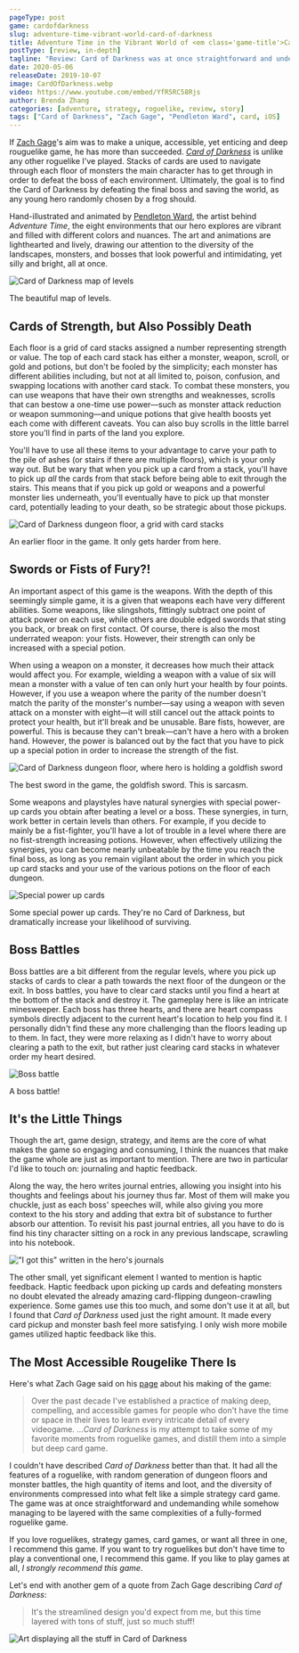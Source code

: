 ```yaml
---
pageType: post
game: cardofdarkness
slug: adventure-time-vibrant-world-card-of-darkness
title: Adventure Time in the Vibrant World of <em class='game-title'>Card of Darkness</em>
postType: [review, in-depth]
tagline: "Review: Card of Darkness was at once straightforward and undemanding while somehow managing to be layered with the same complexities of a fully-formed roguelike game."
date: 2020-05-06
releaseDate: 2019-10-07
image: CardOfDarkness.webp
video: https://www.youtube.com/embed/YfR5RC58Rjs
author: Brenda Zhang
categories: [adventure, strategy, roguelike, review, story]
tags: ["Card of Darkness", "Zach Gage", "Pendleton Ward", card, iOS]
---
```


If [Zach Gage](http://www.stfj.net/)'s aim was to make a unique, accessible, yet enticing and deep rouguelike game, he has more than succeeded. [_Card of Darkness_](http://www.cardofdarkness.com/) is unlike any other roguelike I've played. Stacks of cards are used to navigate through each floor of monsters the main character has to get through in order to defeat the boss of each environment. Ultimately, the goal is to find the Card of Darkness by defeating the final boss and saving the world, as any young hero randomly chosen by a frog should.

Hand-illustrated and animated by [Pendleton Ward](https://twitter.com/buenothebear), the artist behind _Adventure Time_, the eight environments that our hero explores are vibrant and filled with different colors and nuances. The art and animations are lighthearted and lively, drawing our attention to the diversity of the landscapes, monsters, and bosses that look powerful and intimidating, yet silly and bright, all at once.

![Card of Darkness map of levels][image0]

<figcaption>The beautiful map of levels.</figcaption>

## Cards of Strength, but Also Possibly Death

Each floor is a grid of card stacks assigned a number representing strength or value. The top of each card stack has either a monster, weapon, scroll, or gold and potions, but don't be fooled by the simplicity; each monster has different abilities including, but not at all limited to, poison, confusion, and swapping locations with another card stack. To combat these monsters, you can use weapons that have their own strengths and weaknesses, scrolls that can bestow a one-time use power—such as monster attack reduction or weapon summoning—and unique potions that give health boosts yet each come with different caveats. You can also buy scrolls in the little barrel store you'll find in parts of the land you explore.

You'll have to use all these items to your advantage to carve your path to the pile of ashes (or stairs if there are multiple floors), which is your only way out. But be wary that when you pick up a card from a stack, you'll have to pick up _all_ the cards from that stack before being able to exit through the stairs. This means that if you pick up gold or weapons and a powerful monster lies underneath, you'll eventually have to pick up that monster card, potentially leading to your death, so be strategic about those pickups.

![Card of Darkness dungeon floor, a grid with card stacks][image1]

<figcaption>An earlier floor in the game. It only gets harder from here.</figcaption>

## Swords or Fists of Fury?!

An important aspect of this game is the weapons. With the depth of this seemingly simple game, it is a given that weapons each have very different abilities. Some weapons, like slingshots, fittingly subtract one point of attack power on each use, while others are double edged swords that sting you back, or break on first contact. Of course, there is also the most underrated weapon: your fists. However, their strength can only be increased with a special potion.

When using a weapon on a monster, it decreases how much their attack would affect you. For example, wielding a weapon with a value of six will mean a monster with a value of ten can only hurt your health by four points. However, if you use a weapon where the parity of the number doesn't match the parity of the monster's number—say using a weapon with seven attack on a monster with eight—it will still cancel out the attack points to protect your health, but it'll break and be unusable. Bare fists, however, are powerful. This is because they can't break—can't have a hero with a broken hand. However, the power is balanced out by the fact that you have to pick up a special potion in order to increase the strength of the fist.

![Card of Darkness dungeon floor, where hero is holding a goldfish sword][image2]

<figcaption>The best sword in the game, the goldfish sword. This is sarcasm.</figcaption>

Some weapons and playstyles have natural synergies with special power-up cards you obtain after beating a level or a boss. These synergies, in turn, work better in certain levels than others. For example, if you decide to mainly be a fist-fighter, you'll have a lot of trouble in a level where there are no fist-strength increasing potions. However, when effectively utilizing the synergies, you can become nearly unbeatable by the time you reach the final boss, as long as you remain vigilant about the order in which you pick up card stacks and your use of the various potions on the floor of each dungeon.

![Special power up cards][image3]

<figcaption>Some special power up cards. They're no Card of Darkness, but dramatically increase your likelihood of surviving.</figcaption>

## Boss Battles

Boss battles are a bit different from the regular levels, where you pick up stacks of cards to clear a path towards the next floor of the dungeon or the exit. In boss battles, you have to clear card stacks until you find a heart at the bottom of the stack and destroy it. The gameplay here is like an intricate minesweeper. Each boss has three hearts, and there are heart compass symbols directly adjacent to the current heart's location to help you find it. I personally didn't find these any more challenging than the floors leading up to them. In fact, they were more relaxing as I didn't have to worry about clearing a path to the exit, but rather just clearing card stacks in whatever order my heart desired.

![Boss battle][image4]

<figcaption>A boss battle!</figcaption>

## It's the Little Things

Though the art, game design, strategy, and items are the core of what makes the game so engaging and consuming, I think the nuances that make the game whole are just as important to mention. There are two in particular I'd like to touch on: journaling and haptic feedback.

Along the way, the hero writes journal entries, allowing you insight into his thoughts and feelings about his journey thus far. Most of them will make you chuckle, just as each boss' speeches will, while also giving you more context to the his story and adding that extra bit of substance to further absorb our attention. To revisit his past journal entries, all you have to do is find his tiny character sitting on a rock in any previous landscape, scrawling into his notebook.

!["I got this" written in the hero's journals][image5]

The other small, yet significant element I wanted to mention is haptic feedback. Haptic feedback upon picking up cards and defeating monsters no doubt elevated the already amazing card-flipping dungeon-crawling experience. Some games use this too much, and some don't use it at all, but I found that _Card of Darkness_ used just the right amount. It made every card pickup and monster bash feel more satisfying. I only wish more mobile games utilized haptic feedback like this.

## The Most Accessible Rougelike There Is

Here's what Zach Gage said on his [page](http://www.stfj.net/index2.php?year=2019&project=art/2019/Card%20of%20Darkness) about his making of the game:

> Over the past decade I've established a practice of making deep, compelling, and accessible games for people who don't have the time or space in their lives to learn every intricate detail of every videogame. ..._Card of Darkness_ is my attempt to take some of my favorite moments from roguelike games, and distill them into a simple but deep card game.

I couldn't have described _Card of Darkness_ better than that. It had all the features of a roguelike, with random generation of dungeon floors and monster battles, the high quantity of items and loot, and the diversity of environments compressed into what felt like a simple strategy card game. The game was at once straightforward and undemanding while somehow managing to be layered with the same complexities of a fully-formed roguelike game.

If you love roguelikes, strategy games, card games, or want all three in one, I recommend this game. If you want to try roguelikes but don't have time to play a conventional one, I recommend this game. If you like to play games at all, _I strongly recommend this game_.

Let's end with another gem of a quote from Zach Gage describing _Card of Darkness_:

> It's the streamlined design you'd expect from me, but this time layered with tons of stuff, just so much stuff!

![Art displaying all the stuff in Card of Darkness][image6]

[image0]: ../../../images/post/cardofdarkness/CardOfDarkness0.webp
[image1]: ../../../images/post/cardofdarkness/CardOfDarkness1.webp
[image2]: ../../../images/post/cardofdarkness/CardOfDarkness2.webp
[image3]: ../../../images/post/cardofdarkness/CardOfDarkness3.webp
[image4]: ../../../images/post/cardofdarkness/CardOfDarkness4.webp
[image5]: ../../../images/post/cardofdarkness/CardOfDarkness5.webp
[image6]: ../../../images/post/cardofdarkness/CardOfDarkness6.webp
